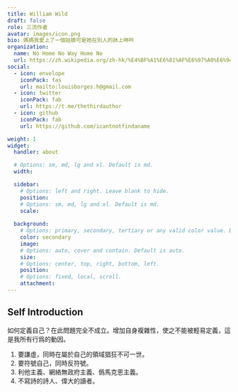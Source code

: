 ```yaml
---
title: William Wild
draft: false
role: 三流作者
avatar: images/icon.png
bio: 媽媽我愛上了一個姑娘可是她在別人的牀上呻吟
organization:
  name: No Home No Way Home No 
  url: https://zh.wikipedia.org/zh-hk/%E4%BF%A1%E6%81%AF%E6%97%A0%E6%94%BF%E5%BA%9C%E4%B8%BB%E4%B9%89
social:
  - icon: envelope
    iconPack: fas
    url: mailto:louisborges.h@gmail.com
  - icon: twitter
    iconPack: fab
    url: https://t.me/thethirdauthor
  - icon: github
    iconPack: fab
    url: https://github.com/icantnotfindaname

weight: 1
widget:
  handler: about

  # Options: sm, md, lg and xl. Default is md.
  width:

  sidebar:
    # Options: left and right. Leave blank to hide.
    position:
    # Options: sm, md, lg and xl. Default is md.
    scale:
  
  background:
    # Options: primary, secondary, tertiary or any valid color value. Default is primary.
    color: secondary
    image:
    # Options: auto, cover and contain. Default is auto.
    size:
    # Options: center, top, right, bottom, left.
    position:
    # Options: fixed, local, scroll.
    attachment: 
---
```


## Self Introduction

如何定義自己？在此問題完全不成立。增加自身複雜性，使之不能被輕易定義，這是我所有行爲的動因。

1. 要謙虛，同時在屬於自己的領域猖狂不可一世。
2. 要符號自己，同時反符號。
3. 利他主義、網絡無政府主義、僞馬克思主義。
4. 不寫詩的詩人、偉大的讀者。
